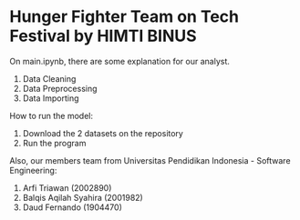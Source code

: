 # Hunger Fighter Team on Tech Festival by HIMTI BINUS

On main.ipynb, there are some explanation for our analyst. 
1. Data Cleaning
2. Data Preprocessing
3. Data Importing

How to run the model:
1. Download the 2 datasets on the repository
2. Run the program

Also, our members team from Universitas Pendidikan Indonesia - Software Engineering:
1. Arfi Triawan (2002890)
2. Balqis Aqilah Syahira (2001982)
3. Daud Fernando (1904470)
